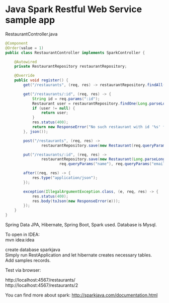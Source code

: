 # Java Spark Restful Web Service sample app

RestaurantController.java
```java
@Component
@Order(value = 1)
public class RestaurantController implements SparkController {

    @Autowired
    private RestaurantRepository restaurantRepository;

    @Override
    public void register() {
        get("/restaurants", (req, res) -> restaurantRepository.findAll(), json());

        get("/restaurants/:id", (req, res) -> {
            String id = req.params(":id");
            Restaurant user = restaurantRepository.findOne(Long.parseLong(id));
            if (user != null) {
                return user;
            }
            res.status(400);
            return new ResponseError("No such restaurant with id '%s' found", id);
        }, json());

        post("/restaurants", (req, res) ->
                restaurantRepository.save(new Restaurant(req.queryParams("name"), req.queryParams("city"))), json());

        put("/restaurants/:id", (req, res) ->
                restaurantRepository.save(new Restaurant(Long.parseLong(req.params(":id")),
                        req.queryParams("name"), req.queryParams("email"))), json());

        after((req, res) -> {
            res.type("application/json");
        });

        exception(IllegalArgumentException.class, (e, req, res) -> {
            res.status(400);
            res.body(toJson(new ResponseError(e)));
        });
    }
}
```

Spring Data JPA, Hibernate, Spring Boot, Spark used.
Database is Mysql.

To open in IDEA:<br />
mvn idea:idea<br />


create database sparkjava<br />
Simply run RestApplication and let hibernate creates necessary tables.<br />
Add samples records.<br />

Test via browser:<br />

http://localhost:4567/restaurants/<br />
http://localhost:4567/restaurants/2<br />

You can find more about spark: http://sparkjava.com/documentation.html
